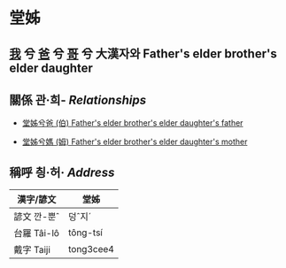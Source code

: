 # 堂姊
## [我](member1.md) 兮 [爸](member2.md) 兮 [哥](member10.md) 兮 大漢자와 Father's elder brother's elder daughter

## 關係 관·희- _Relationships_

- [堂姊兮爸 (伯) Father's elder brother's elder daughter's father](member10.md)

- [堂姊兮媽 (姆) Father's elder brother's elder daughter's mother](member33.md)



## 稱呼 칑·허· _Address_

漢字/諺文 | 堂姊
--- | ---
諺文 깐-뿐ˆ | 덩ˆ지ˊ
台羅 Tâi-lô | tông-tsí
戴字 Taiji | tong3cee4


